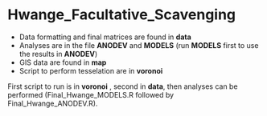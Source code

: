 # Hwange_Facultative_Scavenging

  * Data formatting and final matrices are found in **data**
  * Analyses are in the file **ANODEV** and **MODELS** (run **MODELS** first to use the results in **ANODEV**)
  * GIS data are found in **map**
  * Script to perform tesselation are in **voronoi**
  
  First script to run is in **voronoi** , second in **data**, then analyses can be performed (Final_Hwange_MODELS.R followed by Final_Hwange_ANODEV.R).
  
